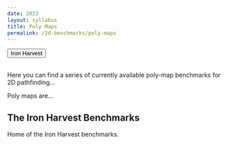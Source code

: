 ```yaml
---
date: 2023
layout: syllabus
title: Poly Maps
permalink: /2d-benchmarks/poly-maps
---
```


<a href='{{ site.baseurl }}/2d-benchmarks/poly-maps/iron-harvest/'><button class='button syllabus'>Iron Harvest</button></a>&nbsp;&nbsp;&nbsp;&nbsp;&nbsp;&nbsp;

<br>
Here you can find a series of currently available poly-map benchmarks for 2D pathfinding...

Poly maps are...

## The Iron Harvest Benchmarks

Home of the Iron Harvest benchmarks.
